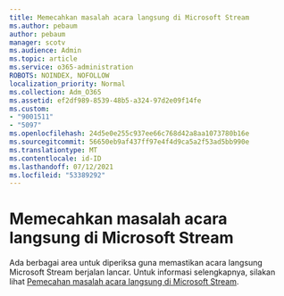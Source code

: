```yaml
---
title: Memecahkan masalah acara langsung di Microsoft Stream
ms.author: pebaum
author: pebaum
manager: scotv
ms.audience: Admin
ms.topic: article
ms.service: o365-administration
ROBOTS: NOINDEX, NOFOLLOW
localization_priority: Normal
ms.collection: Adm_O365
ms.assetid: ef2df989-8539-48b5-a324-97d2e09f14fe
ms.custom:
- "9001511"
- "5097"
ms.openlocfilehash: 24d5e0e255c937ee66c768d42a8aa1073780b16e
ms.sourcegitcommit: 56650eb9af437ff97e4f4d9ca5a2f53ad5bb990e
ms.translationtype: MT
ms.contentlocale: id-ID
ms.lasthandoff: 07/12/2021
ms.locfileid: "53389292"
---
```

# <a name="troubleshooting-live-events-in-microsoft-stream"></a>Memecahkan masalah acara langsung di Microsoft Stream

Ada berbagai area untuk diperiksa guna memastikan acara langsung Microsoft Stream berjalan lancar. Untuk informasi selengkapnya, silakan lihat [Pemecahan masalah acara langsung di Microsoft Stream](/stream/live-event-troubleshooting).
